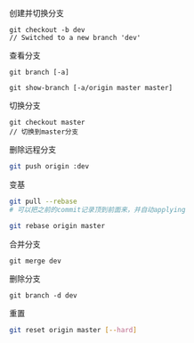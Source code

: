 创建并切换分支
```
git checkout -b dev
// Switched to a new branch 'dev'
```

查看分支
```
git branch [-a]

git show-branch [-a/origin master master]
```

切换分支
```
git checkout master
// 切换到master分支
```
删除远程分支
```bash
git push origin :dev
```
变基
```bash
git pull --rebase
# 可以把之前的commit记录顶到前面来，并自动applying

git rebase origin master
```

合并分支
```
git merge dev
```

删除分支

```
git branch -d dev
```

重置
```bash
git reset origin master [--hard]
```
